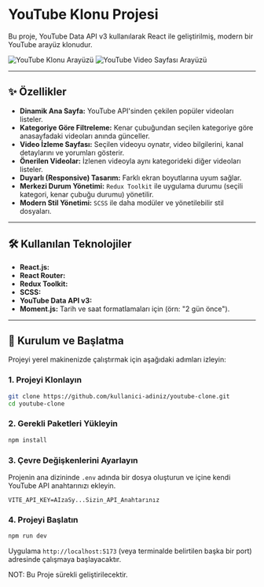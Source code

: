 # YouTube Klonu Projesi

Bu proje, YouTube Data API v3 kullanılarak React ile geliştirilmiş, modern bir YouTube arayüz klonudur. 

![YouTube Klonu Arayüzü](./public/youtube-clone-screenshot.png)
![YouTube Video Sayfası Arayüzü](./public/youtube-video-detail-screenshot.png)

---

## ✨ Özellikler

- **Dinamik Ana Sayfa:** YouTube API'sinden çekilen popüler videoları listeler.
- **Kategoriye Göre Filtreleme:** Kenar çubuğundan seçilen kategoriye göre anasayfadaki videoları anında günceller.
- **Video İzleme Sayfası:** Seçilen videoyu oynatır, video bilgilerini, kanal detaylarını ve yorumları gösterir.
- **Önerilen Videolar:** İzlenen videoyla aynı kategorideki diğer videoları listeler.
- **Duyarlı (Responsive) Tasarım:** Farklı ekran boyutlarına uyum sağlar.
- **Merkezi Durum Yönetimi:** `Redux Toolkit` ile uygulama durumu (seçili kategori, kenar çubuğu durumu) yönetilir.
- **Modern Stil Yönetimi:** `SCSS` ile daha modüler ve yönetilebilir stil dosyaları.

---

## 🛠️ Kullanılan Teknolojiler

- **React.js:**
- **React Router:** 
- **Redux Toolkit:** 
- **SCSS:**
- **YouTube Data API v3:**
- **Moment.js:** Tarih ve saat formatlamaları için (örn: "2 gün önce").

---

## 🚀 Kurulum ve Başlatma

Projeyi yerel makinenizde çalıştırmak için aşağıdaki adımları izleyin:

### 1. Projeyi Klonlayın

```bash
git clone https://github.com/kullanici-adiniz/youtube-clone.git
cd youtube-clone
```

### 2. Gerekli Paketleri Yükleyin

```bash
npm install
```

### 3. Çevre Değişkenlerini Ayarlayın

Projenin ana dizininde `.env` adında bir dosya oluşturun ve içine kendi YouTube API anahtarınızı ekleyin.

```
VITE_API_KEY=AIzaSy...Sizin_API_Anahtarınız
```

### 4. Projeyi Başlatın

```bash
npm run dev
```

Uygulama `http://localhost:5173` (veya terminalde belirtilen başka bir port) adresinde çalışmaya başlayacaktır.

NOT: Bu Proje sürekli geliştirilecektir.